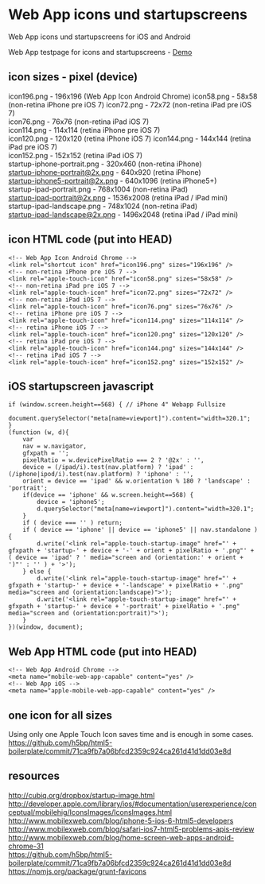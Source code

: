 Web App icons und startupscreens
==========

Web App icons und startupscreens for iOS and Android

Web App testpage for icons and startupscreens - <a href="http://sindre.at/lab/ios-webapp/">Demo</a>

icon sizes - pixel (device)
--------
icon196.png - 196x196 (Web App Icon Android Chrome)
icon58.png - 58x58 (non-retina iPhone pre iOS 7) 
icon72.png - 72x72 (non-retina iPad pre iOS 7)  
icon76.png - 76x76 (non-retina iPad iOS 7)   
icon114.png - 114x114 (retina iPhone pre iOS 7)  
icon120.png - 120x120 (retina iPhone iOS 7) 
icon144.png - 144x144 (retina iPad pre iOS 7)  
icon152.png - 152x152 (retina iPad iOS 7)  
startup-iphone-portrait.png - 320x460 (non-retina iPhone)  
startup-iphone-portrait@2x.png - 640x920 (retina iPhone)  
startup-iphone5-portrait@2x.png - 640x1096  (retina iPhone5+)  
startup-ipad-portrait.png - 768x1004 (non-retina iPad)  
startup-ipad-portrait@2x.png - 1536x2008 (retina iPad / iPad mini)  
startup-ipad-landscape.png - 748x1024 (non-retina iPad)  
startup-ipad-landscape@2x.png - 1496x2048 (retina iPad / iPad mini)  

icon HTML code (put into HEAD)
--------  
	<!-- Web App Icon Android Chrome -->
	<link rel="shortcut icon" href="icon196.png" sizes="196x196" />
	<!-- non-retina iPhone pre iOS 7 -->
	<link rel="apple-touch-icon" href="icon58.png" sizes="58x58" />
	<!-- non-retina iPad pre iOS 7 -->
	<link rel="apple-touch-icon" href="icon72.png" sizes="72x72" />
	<!-- non-retina iPad iOS 7 -->
	<link rel="apple-touch-icon" href="icon76.png" sizes="76x76" />
	<!-- retina iPhone pre iOS 7 -->
	<link rel="apple-touch-icon" href="icon114.png" sizes="114x114" />
	<!-- retina iPhone iOS 7 -->
	<link rel="apple-touch-icon" href="icon120.png" sizes="120x120" />
	<!-- retina iPad pre iOS 7 -->
	<link rel="apple-touch-icon" href="icon144.png" sizes="144x144" />
	<!-- retina iPad iOS 7 -->
	<link rel="apple-touch-icon" href="icon152.png" sizes="152x152" />

iOS startupscreen javascript
--------  
	if (window.screen.height==568) { // iPhone 4" Webapp Fullsize
		document.querySelector("meta[name=viewport]").content="width=320.1"; 
	}
	(function (w, d){
		var
		nav = w.navigator,
		gfxpath = '';
		pixelRatio = w.devicePixelRatio === 2 ? '@2x' : '',
		device = (/ipad/i).test(nav.platform) ? 'ipad' : (/iphone|ipod/i).test(nav.platform) ? 'iphone' : '',
		orient = device == 'ipad' && w.orientation % 180 ? 'landscape' : 'portrait';
		if(device == 'iphone' && w.screen.height==568) {
			device = 'iphone5';
			d.querySelector("meta[name=viewport]").content="width=320.1"; 
		}
		if ( device === '' ) return;
		if ( device == 'iphone' || device == 'iphone5' || nav.standalone ) {
			d.write('<link rel="apple-touch-startup-image" href="' + gfxpath + 'startup-' + device + '-' + orient + pixelRatio + '.png"' + ( device == 'ipad' ? ' media="screen and (orientation:' + orient + ')"' : '' ) + '>');
		} else {
			d.write('<link rel="apple-touch-startup-image" href="' + gfxpath + 'startup-' + device + '-landscape' + pixelRatio + '.png" media="screen and (orientation:landscape)">');
			d.write('<link rel="apple-touch-startup-image" href="' + gfxpath + 'startup-' + device + '-portrait' + pixelRatio + '.png" media="screen and (orientation:portrait)">');
		}
	})(window, document);

Web App HTML code (put into HEAD)
--------
	<!-- Web App Android Chrome -->
	<meta name="mobile-web-app-capable" content="yes" />
	<!-- Web App iOS -->
	<meta name="apple-mobile-web-app-capable" content="yes" />

one icon for all sizes
--------
Using only one Apple Touch Icon saves time and is enough in some cases.   
https://github.com/h5bp/html5-boilerplate/commit/71ca9fb7a06bfcd2359c924ca261d41d1dd03e8d

resources
--------
http://cubiq.org/dropbox/startup-image.html  
http://developer.apple.com/library/ios/#documentation/userexperience/conceptual/mobilehig/IconsImages/IconsImages.html  
http://www.mobilexweb.com/blog/iphone-5-ios-6-html5-developers  
http://www.mobilexweb.com/blog/safari-ios7-html5-problems-apis-review   
http://www.mobilexweb.com/blog/home-screen-web-apps-android-chrome-31   
https://github.com/h5bp/html5-boilerplate/commit/71ca9fb7a06bfcd2359c924ca261d41d1dd03e8d   
https://npmjs.org/package/grunt-favicons
